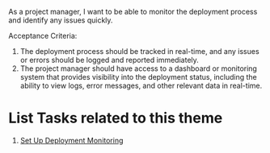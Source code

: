 As a project manager, I want to be able to monitor the deployment process and identify any issues quickly.

Acceptance Criteria:
1. The deployment process should be tracked in real-time, and any issues or errors should be logged and reported immediately.
2. The project manager should have access to a dashboard or monitoring system that provides visibility into the deployment status, including the ability to view logs, error messages, and other relevant data in real-time.

# List Tasks related to this theme
1. [Set Up Deployment Monitoring](https://github.com/Chrissquared31/mywebclass-agile-docs/blob/c8e6657cdea48f35ea74413b0c389cc7d90012df/documentation/theme_1/initiatives/Epic/User%20Stories/Tasks/Set%20Up%20Deployment%20Monitoring%20System.md)
